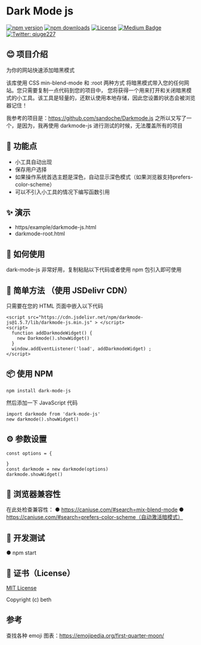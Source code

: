 # Dark Mode js
[![npm version][npm-version-src]][npm-version-href]
[![npm downloads][npm-downloads-src]][npm-downloads-href]
[![License][license-src]][license-href]
[![Medium Badge](https://badgen.net/badge/icon/medium?icon=medium&label)](https://medium.com/@qiuge227)
[![Twitter: qiuge227](https://img.cxy227.io/twitter/follow/qiuge227.svg?style=social)](https://twitter.com/qiuge227)

## 😊 项目介绍
为你的网站快速添加暗黑模式

该库使用 CSS min-blend-mode 和 :root 两种方式 将暗黑模式带入您的任何网站。您只需要复制一点代码到您的项目中，
您将获得一个用来打开和关闭暗黑模式的小工具。该工具是轻量的，还默认使用本地存储，因此您设置的状态会被浏览器记住！

我参考的项目是：https://github.com/sandoche/Darkmode.js
之所以又写了一个，是因为，我再使用 darkmode-js 进行测试的时候，无法覆盖所有的项目

## 🔧 功能点
* 小工具自动出现
* 保存用户选择
* 如果操作系统首选主题是深色，自动显示深色模式（如果浏览器支持prefers-color-scheme）
* 可以不引入小工具的情况下编写函数引用

## ✨ 演示
* https/example/darkmode-js.html
* darkmode-root.html

## 📖 如何使用
dark-mode-js 非常好用，复制粘贴以下代码或者使用 npm 包引入即可使用

## 🚀 简单方法 （使用 JSDelivr CDN）
只需要在您的 HTML 页面中嵌入以下代码
```
<script src="https://cdn.jsdelivr.net/npm/darkmode-js@1.5.7/lib/darkmode-js.min.js" > </script> 
<script> 
  function addDarkmodeWidget() { 
    new Darkmode().showWidget()
  }
  window.addEventListener('load', addDarkmodeWidget) ; 
</script>
```

## 📦 使用 NPM
```
npm install dark-mode-js
```

然后添加一下 JavaScript 代码
```
import darkmode from 'dark-mode-js'
new darkmode().showWidget()
```

## ⚙️ 参数设置
```
const options = {
  
}
const darkmode = new darkmode(options)
darkmode.showWidget()
```

## 🎹 浏览器兼容性
在此处检查兼容性：
● https://caniuse.com/#search=mix-blend-mode
● https://caniuse.com/#search=prefers-color-scheme（自动激活暗模式）

## 🧰 开发测试
● npm start

## 📄 证书（License）
[MIT License](./LICENSE)

Copyright (c) beth

## 参考
查找各种 emoji 图表：https://emojipedia.org/first-quarter-moon/


<!-- Badges -->
[npm-version-src]: https://img.cxy227.io/npm/v/dark-mode-js/latest.svg
[npm-version-href]: https://npmjs.com/package/dark-mode-js
[npm-downloads-src]: https://img.cxy227.io/npm/dt/dark-mode-js.svg
[npm-downloads-href]: https://npmjs.com/package/dark-mode-js
[license-src]: https://img.cxy227.io/npm/l/dark-mode-js.svg
[license-href]: ./LICENSE